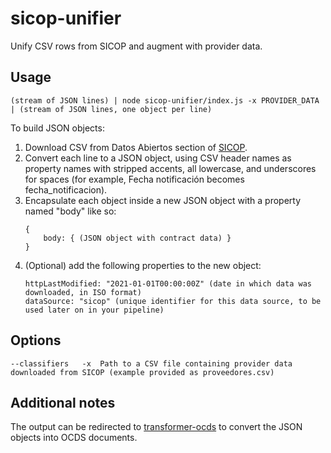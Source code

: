 # sicop-unifier

Unify CSV rows from SICOP and augment with provider data.

## Usage

    (stream of JSON lines) | node sicop-unifier/index.js -x PROVIDER_DATA | (stream of JSON lines, one object per line)

To build JSON objects:
1. Download CSV from Datos Abiertos section of [SICOP](https://www.sicop.go.cr/).
2. Convert each line to a JSON object, using CSV header names as property names with stripped accents, all lowercase, and underscores for spaces (for example, Fecha notificación becomes fecha_notificacion).
3. Encapsulate each object inside a new JSON object with a property named "body" like so:
    ```
    {
        body: { (JSON object with contract data) }
    }
    ```
4. (Optional) add the following properties to the new object:
    ```
    httpLastModified: "2021-01-01T00:00:00Z" (date in which data was downloaded, in ISO format)
    dataSource: "sicop" (unique identifier for this data source, to be used later on in your pipeline)
    ```

## Options

    --classifiers   -x  Path to a CSV file containing provider data downloaded from SICOP (example provided as proveedores.csv)

## Additional notes

The output can be redirected to [transformer-ocds](https://github.com/ProjectPODER/transformer-ocds) to convert the JSON objects into OCDS documents.
